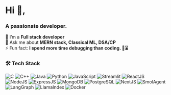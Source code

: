 <h1>Hi 👋,</h1>
<h3>A passionate developer.</h3>

<p>
  🌱 I’m a <strong>Full stack developer</strong><br>
  💬 Ask me about <strong>MERN stack, Classical ML, DSA/CP</strong><br>
  ⚡ Fun fact: <strong>I spend more time debugging than coding. 🐛⌛</strong>
</p>

<h3>🛠️ Tech Stack</h3>
<p>
  <img src="https://img.shields.io/badge/C-A8B9CC?style=for-the-badge&logo=c&logoColor=black" alt="C"/>
  <img src="https://img.shields.io/badge/C++-00599C?style=for-the-badge&logo=c%2B%2B&logoColor=white" alt="C++"/>
  <img src="https://img.shields.io/badge/Java-ED8B00?style=for-the-badge&logo=java&logoColor=white" alt="Java"/>
  <img src="https://img.shields.io/badge/Python-3776AB?style=for-the-badge&logo=python&logoColor=white" alt="Python"/>
  <img src="https://img.shields.io/badge/JavaScript-F7DF1E?style=for-the-badge&logo=javascript&logoColor=black" alt="JavaScript"/>
  <img src="https://img.shields.io/badge/Streamlit-FF4B4B?style=for-the-badge&logo=streamlit&logoColor=white" alt="Streamlit"/>
  <img src="https://img.shields.io/badge/React-20232A?style=for-the-badge&logo=react&logoColor=61DAFB" alt="ReactJS"/>
  <img src="https://img.shields.io/badge/Node.js-339933?style=for-the-badge&logo=node.js&logoColor=white" alt="NodeJS"/>
  <img src="https://img.shields.io/badge/Express.js-000000?style=for-the-badge&logo=express&logoColor=white" alt="ExpressJS"/>
  <img src="https://img.shields.io/badge/MongoDB-47A248?style=for-the-badge&logo=mongodb&logoColor=white" alt="MongoDB"/>
  <img src="https://img.shields.io/badge/PostgreSQL-316192?style=for-the-badge&logo=postgresql&logoColor=white" alt="PostgreSQL"/>
  <img src="https://img.shields.io/badge/Next.js-000000?style=for-the-badge&logo=next.js&logoColor=white" alt="NextJS"/>
  <img src="https://img.shields.io/badge/SmolAgent-1E1E1E?style=for-the-badge&logo=python&logoColor=white" alt="SmolAgent"/>
  <img src="https://img.shields.io/badge/LangGraph-4B8BBE?style=for-the-badge&logo=python&logoColor=white" alt="LangGraph"/>
  <img src="https://img.shields.io/badge/LlamaIndex-3E3E3E?style=for-the-badge&logo=python&logoColor=white" alt="LlamaIndex"/>
  <img src="https://img.shields.io/badge/Docker-2496ED?style=for-the-badge&logo=docker&logoColor=white" alt="Docker"/>
</p>
